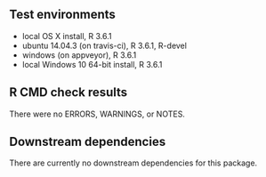 
## Test environments
* local OS X install, R 3.6.1
* ubuntu 14.04.3 (on travis-ci), R 3.6.1, R-devel
* windows (on appveyor), R 3.6.1
* local Windows 10 64-bit install, R 3.6.1

## R CMD check results
There were no ERRORS, WARNINGS, or NOTES.

## Downstream dependencies
There are currently no downstream dependencies for this package.
